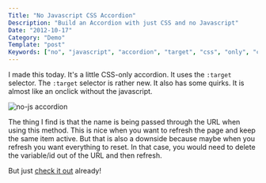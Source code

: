 ```yaml
---
Title: "No Javascript CSS Accordion"
Description: "Build an Accordion with just CSS and no Javascript"
Date: "2012-10-17"
Category: "Demo"
Template: "post"
Keywords: ["no", "javascript", "accordion", "target", "css", "only", "codepen", "fiddle"]
---
```


I made this today. It's a little CSS-only accordion. It uses the `:target` selector. The `:target` selector is rather new. It also has some quirks. It is almost like an onclick without the javascript.

<div class="center">
  <img src="https://ohdoylerules.com/images/Screen-Shot-2012-10-17-at-1.54.00-PM11.png" alt="no-js accordion" >
</div>

The thing I find is that the name is being passed through the URL when using this method. This is nice when you want to refresh the page and keep the same item active. But that is also a downside because maybe when you refresh you want everything to reset. In that case, you would need to delete the variable/id out of the URL and then refresh.

But just [check it out](http://codepen.io/james2doyle/pen/tgxDr "no-js accordion") already!
